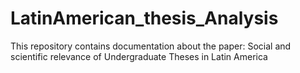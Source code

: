# LatinAmerican_thesis_Analysis
This repository contains documentation about the paper: Social and scientific relevance of Undergraduate Theses in Latin America
